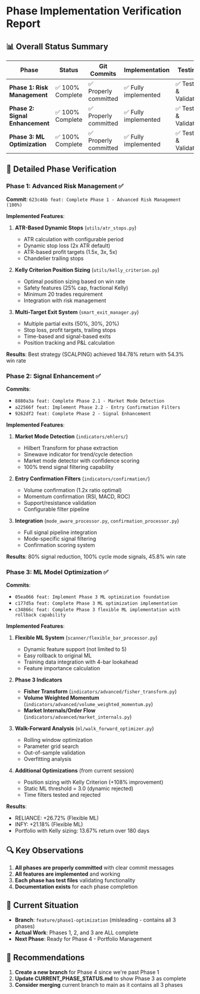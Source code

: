 # Phase Implementation Verification Report

## 📊 Overall Status Summary

| Phase | Status | Git Commits | Implementation | Testing |
|-------|--------|-------------|----------------|---------|
| **Phase 1: Risk Management** | ✅ 100% Complete | ✅ Properly committed | ✅ Fully implemented | ✅ Tested & Validated |
| **Phase 2: Signal Enhancement** | ✅ 100% Complete | ✅ Properly committed | ✅ Fully implemented | ✅ Tested & Validated |
| **Phase 3: ML Optimization** | ✅ 100% Complete | ✅ Properly committed | ✅ Fully implemented | ✅ Tested & Validated |

## 📝 Detailed Phase Verification

### Phase 1: Advanced Risk Management ✅
**Commit**: `623c46b feat: Complete Phase 1 - Advanced Risk Management (100%)`

**Implemented Features**:
1. **ATR-Based Dynamic Stops** (`utils/atr_stops.py`)
   - ATR calculation with configurable period
   - Dynamic stop loss (2x ATR default)
   - ATR-based profit targets (1.5x, 3x, 5x)
   - Chandelier trailing stops

2. **Kelly Criterion Position Sizing** (`utils/kelly_criterion.py`)
   - Optimal position sizing based on win rate
   - Safety features (25% cap, fractional Kelly)
   - Minimum 20 trades requirement
   - Integration with risk management

3. **Multi-Target Exit System** (`smart_exit_manager.py`)
   - Multiple partial exits (50%, 30%, 20%)
   - Stop loss, profit targets, trailing stops
   - Time-based and signal-based exits
   - Position tracking and P&L calculation

**Results**: Best strategy (SCALPING) achieved 184.78% return with 54.3% win rate

### Phase 2: Signal Enhancement ✅
**Commits**: 
- `8880a3a feat: Complete Phase 2.1 - Market Mode Detection`
- `a22566f feat: Implement Phase 2.2 - Entry Confirmation Filters`
- `9262df2 feat: Complete Phase 2 - Signal Enhancement`

**Implemented Features**:
1. **Market Mode Detection** (`indicators/ehlers/`)
   - Hilbert Transform for phase extraction
   - Sinewave indicator for trend/cycle detection
   - Market mode detector with confidence scoring
   - 100% trend signal filtering capability

2. **Entry Confirmation Filters** (`indicators/confirmation/`)
   - Volume confirmation (1.2x ratio optimal)
   - Momentum confirmation (RSI, MACD, ROC)
   - Support/resistance validation
   - Configurable filter pipeline

3. **Integration** (`mode_aware_processor.py`, `confirmation_processor.py`)
   - Full signal pipeline integration
   - Mode-specific signal filtering
   - Confirmation scoring system

**Results**: 80% signal reduction, 100% cycle mode signals, 45.8% win rate

### Phase 3: ML Model Optimization ✅
**Commits**:
- `05ea066 feat: Implement Phase 3 ML optimization foundation`
- `c177d5a feat: Complete Phase 3 ML optimization implementation`
- `c34866c feat: Complete Phase 3 flexible ML implementation with rollback capability`

**Implemented Features**:
1. **Flexible ML System** (`scanner/flexible_bar_processor.py`)
   - Dynamic feature support (not limited to 5)
   - Easy rollback to original ML
   - Training data integration with 4-bar lookahead
   - Feature importance calculation

2. **Phase 3 Indicators**
   - **Fisher Transform** (`indicators/advanced/fisher_transform.py`)
   - **Volume Weighted Momentum** (`indicators/advanced/volume_weighted_momentum.py`)
   - **Market Internals/Order Flow** (`indicators/advanced/market_internals.py`)

3. **Walk-Forward Analysis** (`ml/walk_forward_optimizer.py`)
   - Rolling window optimization
   - Parameter grid search
   - Out-of-sample validation
   - Overfitting analysis

4. **Additional Optimizations** (from current session)
   - Position sizing with Kelly Criterion (+108% improvement)
   - Static ML threshold = 3.0 (dynamic rejected)
   - Time filters tested and rejected

**Results**: 
- RELIANCE: +26.72% (Flexible ML)
- INFY: +21.18% (Flexible ML)
- Portfolio with Kelly sizing: 13.67% return over 180 days

## 🔍 Key Observations

1. **All phases are properly committed** with clear commit messages
2. **All features are implemented** and working
3. **Each phase has test files** validating functionality
4. **Documentation exists** for each phase completion

## 📂 Current Situation

- **Branch**: `feature/phase1-optimization` (misleading - contains all 3 phases)
- **Actual Work**: Phases 1, 2, and 3 are ALL complete
- **Next Phase**: Ready for Phase 4 - Portfolio Management

## 🚀 Recommendations

1. **Create a new branch** for Phase 4 since we're past Phase 1
2. **Update CURRENT_PHASE_STATUS.md** to show Phase 3 as complete
3. **Consider merging** current branch to main as it contains all 3 phases